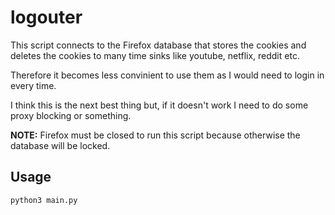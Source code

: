 # logouter

This script connects to the Firefox database that stores the cookies and deletes
the cookies to many time sinks like youtube, netflix, reddit etc.

Therefore it becomes less convinient to use them as I would need to login in
every time.

I think this is the next best thing but, if it doesn't work I need to do some
proxy blocking or something.

**NOTE:** Firefox must be closed to run this script because otherwise the
database will be locked.

## Usage

```bash
python3 main.py
```
